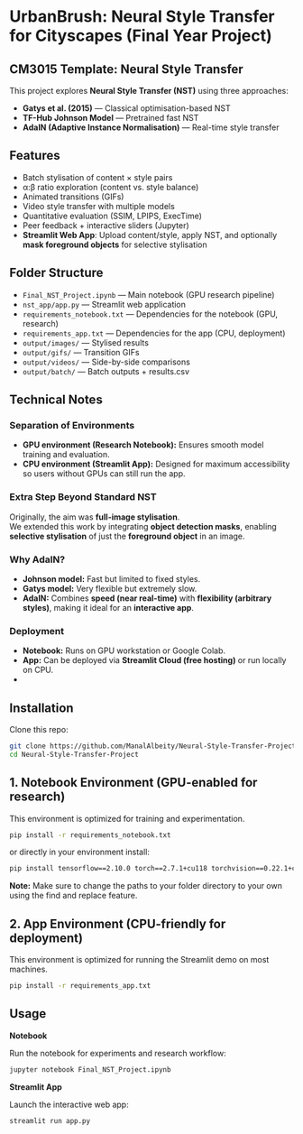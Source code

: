 # UrbanBrush: Neural Style Transfer for Cityscapes (Final Year Project)
## CM3015 Template: Neural Style Transfer

This project explores **Neural Style Transfer (NST)** using three approaches:
- **Gatys et al. (2015)** — Classical optimisation-based NST
- **TF-Hub Johnson Model** — Pretrained fast NST
- **AdaIN (Adaptive Instance Normalisation)** — Real-time style transfer


## Features
- Batch stylisation of content × style pairs  
- α:β ratio exploration (content vs. style balance)  
- Animated transitions (GIFs)  
- Video style transfer with multiple models  
- Quantitative evaluation (SSIM, LPIPS, ExecTime)  
- Peer feedback + interactive sliders (Jupyter)  
- **Streamlit Web App**: Upload content/style, apply NST, and optionally **mask foreground objects** for selective stylisation  


## Folder Structure
- `Final_NST_Project.ipynb` — Main notebook (GPU research pipeline)    
- `nst_app/app.py` — Streamlit web application  
- `requirements_notebook.txt` — Dependencies for the notebook (GPU, research)  
- `requirements_app.txt` — Dependencies for the app (CPU, deployment)  
- `output/images/` — Stylised results  
- `output/gifs/` — Transition GIFs  
- `output/videos/` — Side-by-side comparisons  
- `output/batch/` — Batch outputs + results.csv


 ## Technical Notes

 ### Separation of Environments
- **GPU environment (Research Notebook):** Ensures smooth model training and evaluation.  
- **CPU environment (Streamlit App):** Designed for maximum accessibility so users without GPUs can still run the app.

### Extra Step Beyond Standard NST
Originally, the aim was **full-image stylisation**.  
We extended this work by integrating **object detection masks**, enabling **selective stylisation** of just the **foreground object** in an image.

### Why AdaIN?
- **Johnson model:** Fast but limited to fixed styles.  
- **Gatys model:** Very flexible but extremely slow.  
- **AdaIN:** Combines **speed (near real-time)** with **flexibility (arbitrary styles)**, making it ideal for an **interactive app**.

### Deployment
- **Notebook:** Runs on GPU workstation or Google Colab.  
- **App:** Can be deployed via **Streamlit Cloud (free hosting)** or run locally on CPU.
- 

## Installation

Clone this repo:
```bash
git clone https://github.com/ManalAlbeity/Neural-Style-Transfer-Project.git
cd Neural-Style-Transfer-Project
```

## 1. Notebook Environment (GPU-enabled for research)

This environment is optimized for training and experimentation.
```bash
pip install -r requirements_notebook.txt
```
or directly in your environment install:
```bash
pip install tensorflow==2.10.0 torch==2.7.1+cu118 torchvision==0.22.1+cu118 --extra-index-url https://download.pytorch.org/whl/cu118 opencv-python==4.12.0 scikit-image imageio Pillow matplotlib==3.10.5 ipywidgets==8.1.7 numpy==1.26.4 pandas tensorflow-hub==0.16.1 lpips seaborn
```
**Note:** Make sure to change the paths to your folder directory to your own using the find and replace feature.

## 2. App Environment (CPU-friendly for deployment)

This environment is optimized for running the Streamlit demo on most machines.
```bash
pip install -r requirements_app.txt
```

## Usage

**Notebook**

Run the notebook for experiments and research workflow:
```bash
jupyter notebook Final_NST_Project.ipynb
```

**Streamlit App**

Launch the interactive web app:
```bash
streamlit run app.py
```
